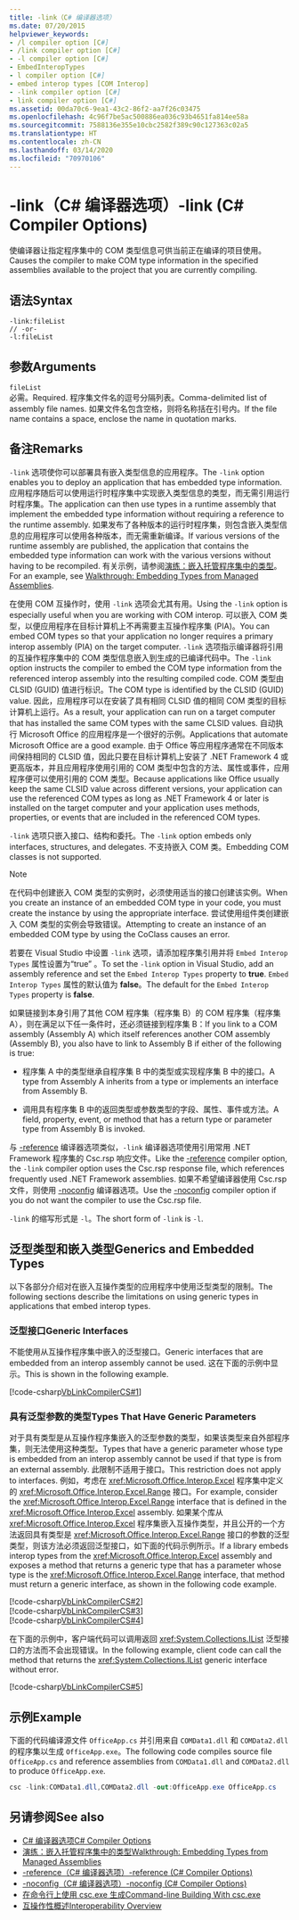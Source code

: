 ```yaml
---
title: -link（C# 编译器选项）
ms.date: 07/20/2015
helpviewer_keywords:
- /l compiler option [C#]
- /link compiler option [C#]
- -l compiler option [C#]
- EmbedInteropTypes
- l compiler option [C#]
- embed interop types [COM Interop]
- -link compiler option [C#]
- link compiler option [C#]
ms.assetid: 00da70c6-9ea1-43c2-86f2-aa7f26c03475
ms.openlocfilehash: 4c96f7be5ac500886ea036c93b4651fa814ee58a
ms.sourcegitcommit: 7588136e355e10cbc2582f389c90c127363c02a5
ms.translationtype: HT
ms.contentlocale: zh-CN
ms.lasthandoff: 03/14/2020
ms.locfileid: "70970106"
---
```

# <a name="-link-c-compiler-options"></a><span data-ttu-id="b6a62-102">-link（C# 编译器选项）</span><span class="sxs-lookup"><span data-stu-id="b6a62-102">-link (C# Compiler Options)</span></span>
<span data-ttu-id="b6a62-103">使编译器让指定程序集中的 COM 类型信息可供当前正在编译的项目使用。</span><span class="sxs-lookup"><span data-stu-id="b6a62-103">Causes the compiler to make COM type information in the specified assemblies available to the project that you are currently compiling.</span></span>  
  
## <a name="syntax"></a><span data-ttu-id="b6a62-104">语法</span><span class="sxs-lookup"><span data-stu-id="b6a62-104">Syntax</span></span>  
  
```console  
-link:fileList  
// -or-  
-l:fileList  
```  
  
## <a name="arguments"></a><span data-ttu-id="b6a62-105">参数</span><span class="sxs-lookup"><span data-stu-id="b6a62-105">Arguments</span></span>  
 `fileList`  
 <span data-ttu-id="b6a62-106">必需。</span><span class="sxs-lookup"><span data-stu-id="b6a62-106">Required.</span></span> <span data-ttu-id="b6a62-107">程序集文件名的逗号分隔列表。</span><span class="sxs-lookup"><span data-stu-id="b6a62-107">Comma-delimited list of assembly file names.</span></span> <span data-ttu-id="b6a62-108">如果文件名包含空格，则将名称括在引号内。</span><span class="sxs-lookup"><span data-stu-id="b6a62-108">If the file name contains a space, enclose the name in quotation marks.</span></span>  
  
## <a name="remarks"></a><span data-ttu-id="b6a62-109">备注</span><span class="sxs-lookup"><span data-stu-id="b6a62-109">Remarks</span></span>  
 <span data-ttu-id="b6a62-110">`-link` 选项使你可以部署具有嵌入类型信息的应用程序。</span><span class="sxs-lookup"><span data-stu-id="b6a62-110">The `-link` option enables you to deploy an application that has embedded type information.</span></span> <span data-ttu-id="b6a62-111">应用程序随后可以使用运行时程序集中实现嵌入类型信息的类型，而无需引用运行时程序集。</span><span class="sxs-lookup"><span data-stu-id="b6a62-111">The application can then use types in a runtime assembly that implement the embedded type information without requiring a reference to the runtime assembly.</span></span> <span data-ttu-id="b6a62-112">如果发布了各种版本的运行时程序集，则包含嵌入类型信息的应用程序可以使用各种版本，而无需重新编译。</span><span class="sxs-lookup"><span data-stu-id="b6a62-112">If various versions of the runtime assembly are published, the application that contains the embedded type information can work with the various versions without having to be recompiled.</span></span> <span data-ttu-id="b6a62-113">有关示例，请参阅[演练：嵌入托管程序集中的类型](../../../standard/assembly/embed-types-visual-studio.md)。</span><span class="sxs-lookup"><span data-stu-id="b6a62-113">For an example, see [Walkthrough: Embedding Types from Managed Assemblies](../../../standard/assembly/embed-types-visual-studio.md).</span></span>  
  
 <span data-ttu-id="b6a62-114">在使用 COM 互操作时，使用 `-link` 选项会尤其有用。</span><span class="sxs-lookup"><span data-stu-id="b6a62-114">Using the `-link` option is especially useful when you are working with COM interop.</span></span> <span data-ttu-id="b6a62-115">可以嵌入 COM 类型，以便应用程序在目标计算机上不再需要主互操作程序集 (PIA)。</span><span class="sxs-lookup"><span data-stu-id="b6a62-115">You can embed COM types so that your application no longer requires a primary interop assembly (PIA) on the target computer.</span></span> <span data-ttu-id="b6a62-116">`-link` 选项指示编译器将引用的互操作程序集中的 COM 类型信息嵌入到生成的已编译代码中。</span><span class="sxs-lookup"><span data-stu-id="b6a62-116">The `-link` option instructs the compiler to embed the COM type information from the referenced interop assembly into the resulting compiled code.</span></span> <span data-ttu-id="b6a62-117">COM 类型由 CLSID (GUID) 值进行标识。</span><span class="sxs-lookup"><span data-stu-id="b6a62-117">The COM type is identified by the CLSID (GUID) value.</span></span> <span data-ttu-id="b6a62-118">因此，应用程序可以在安装了具有相同 CLSID 值的相同 COM 类型的目标计算机上运行。</span><span class="sxs-lookup"><span data-stu-id="b6a62-118">As a result, your application can run on a target computer that has installed the same COM types with the same CLSID values.</span></span> <span data-ttu-id="b6a62-119">自动执行 Microsoft Office 的应用程序是一个很好的示例。</span><span class="sxs-lookup"><span data-stu-id="b6a62-119">Applications that automate Microsoft Office are a good example.</span></span> <span data-ttu-id="b6a62-120">由于 Office 等应用程序通常在不同版本间保持相同的 CLSID 值，因此只要在目标计算机上安装了 .NET Framework 4 或更高版本，并且应用程序使用引用的 COM 类型中包含的方法、属性或事件，应用程序便可以使用引用的 COM 类型。</span><span class="sxs-lookup"><span data-stu-id="b6a62-120">Because applications like Office usually keep the same CLSID value across different versions, your application can use the referenced COM types as long as .NET Framework 4 or later is installed on the target computer and your application uses methods, properties, or events that are included in the referenced COM types.</span></span>  
  
 <span data-ttu-id="b6a62-121">`-link` 选项只嵌入接口、结构和委托。</span><span class="sxs-lookup"><span data-stu-id="b6a62-121">The `-link` option embeds only interfaces, structures, and delegates.</span></span> <span data-ttu-id="b6a62-122">不支持嵌入 COM 类。</span><span class="sxs-lookup"><span data-stu-id="b6a62-122">Embedding COM classes is not supported.</span></span>  
  
> [!NOTE]
> <span data-ttu-id="b6a62-123">在代码中创建嵌入 COM 类型的实例时，必须使用适当的接口创建该实例。</span><span class="sxs-lookup"><span data-stu-id="b6a62-123">When you create an instance of an embedded COM type in your code, you must create the instance by using the appropriate interface.</span></span> <span data-ttu-id="b6a62-124">尝试使用组件类创建嵌入 COM 类型的实例会导致错误。</span><span class="sxs-lookup"><span data-stu-id="b6a62-124">Attempting to create an instance of an embedded COM type by using the CoClass causes an error.</span></span>  
  
 <span data-ttu-id="b6a62-125">若要在 Visual Studio 中设置 `-link` 选项，请添加程序集引用并将 `Embed Interop Types` 属性设置为“true”  。</span><span class="sxs-lookup"><span data-stu-id="b6a62-125">To set the `-link` option in Visual Studio, add an assembly reference and set the `Embed Interop Types` property to **true**.</span></span> <span data-ttu-id="b6a62-126">`Embed Interop Types` 属性的默认值为 **false**。</span><span class="sxs-lookup"><span data-stu-id="b6a62-126">The default for the `Embed Interop Types` property is **false**.</span></span>  
  
 <span data-ttu-id="b6a62-127">如果链接到本身引用了其他 COM 程序集（程序集 B）的 COM 程序集（程序集 A），则在满足以下任一条件时，还必须链接到程序集 B：</span><span class="sxs-lookup"><span data-stu-id="b6a62-127">If you link to a COM assembly (Assembly A) which itself references another COM assembly (Assembly B), you also have to link to Assembly B if either of the following is true:</span></span>  
  
- <span data-ttu-id="b6a62-128">程序集 A 中的类型继承自程序集 B 中的类型或实现程序集 B 中的接口。</span><span class="sxs-lookup"><span data-stu-id="b6a62-128">A type from Assembly A inherits from a type or implements an interface from Assembly B.</span></span>  
  
- <span data-ttu-id="b6a62-129">调用具有程序集 B 中的返回类型或参数类型的字段、属性、事件或方法。</span><span class="sxs-lookup"><span data-stu-id="b6a62-129">A field, property, event, or method that has a return type or parameter type from Assembly B is invoked.</span></span>  
  
 <span data-ttu-id="b6a62-130">与 [-reference](./reference-compiler-option.md) 编译器选项类似，`-link` 编译器选项使用引用常用 .NET Framework 程序集的 Csc.rsp 响应文件。</span><span class="sxs-lookup"><span data-stu-id="b6a62-130">Like the [-reference](./reference-compiler-option.md) compiler option, the `-link` compiler option uses the Csc.rsp response file, which references frequently used .NET Framework assemblies.</span></span> <span data-ttu-id="b6a62-131">如果不希望编译器使用 Csc.rsp 文件，则使用 [-noconfig](./noconfig-compiler-option.md) 编译器选项。</span><span class="sxs-lookup"><span data-stu-id="b6a62-131">Use the [-noconfig](./noconfig-compiler-option.md) compiler option if you do not want the compiler to use the Csc.rsp file.</span></span>  
  
 <span data-ttu-id="b6a62-132">`-link` 的缩写形式是 `-l`。</span><span class="sxs-lookup"><span data-stu-id="b6a62-132">The short form of `-link` is `-l`.</span></span>  
  
## <a name="generics-and-embedded-types"></a><span data-ttu-id="b6a62-133">泛型类型和嵌入类型</span><span class="sxs-lookup"><span data-stu-id="b6a62-133">Generics and Embedded Types</span></span>  
 <span data-ttu-id="b6a62-134">以下各部分介绍对在嵌入互操作类型的应用程序中使用泛型类型的限制。</span><span class="sxs-lookup"><span data-stu-id="b6a62-134">The following sections describe the limitations on using generic types in applications that embed interop types.</span></span>  
  
### <a name="generic-interfaces"></a><span data-ttu-id="b6a62-135">泛型接口</span><span class="sxs-lookup"><span data-stu-id="b6a62-135">Generic Interfaces</span></span>  
 <span data-ttu-id="b6a62-136">不能使用从互操作程序集中嵌入的泛型接口。</span><span class="sxs-lookup"><span data-stu-id="b6a62-136">Generic interfaces that are embedded from an interop assembly cannot be used.</span></span> <span data-ttu-id="b6a62-137">这在下面的示例中显示。</span><span class="sxs-lookup"><span data-stu-id="b6a62-137">This is shown in the following example.</span></span>  
  
 [!code-csharp[VbLinkCompilerCS#1](~/samples/snippets/csharp/VS_Snippets_VBCSharp/vblinkcompilercs/cs/program.cs#1)]  
  
### <a name="types-that-have-generic-parameters"></a><span data-ttu-id="b6a62-138">具有泛型参数的类型</span><span class="sxs-lookup"><span data-stu-id="b6a62-138">Types That Have Generic Parameters</span></span>  
 <span data-ttu-id="b6a62-139">对于具有类型是从互操作程序集嵌入的泛型参数的类型，如果该类型来自外部程序集，则无法使用这种类型。</span><span class="sxs-lookup"><span data-stu-id="b6a62-139">Types that have a generic parameter whose type is embedded from an interop assembly cannot be used if that type is from an external assembly.</span></span> <span data-ttu-id="b6a62-140">此限制不适用于接口。</span><span class="sxs-lookup"><span data-stu-id="b6a62-140">This restriction does not apply to interfaces.</span></span> <span data-ttu-id="b6a62-141">例如，考虑在 <xref:Microsoft.Office.Interop.Excel> 程序集中定义的 <xref:Microsoft.Office.Interop.Excel.Range> 接口。</span><span class="sxs-lookup"><span data-stu-id="b6a62-141">For example, consider the <xref:Microsoft.Office.Interop.Excel.Range> interface that is defined in the <xref:Microsoft.Office.Interop.Excel> assembly.</span></span> <span data-ttu-id="b6a62-142">如果某个库从 <xref:Microsoft.Office.Interop.Excel> 程序集嵌入互操作类型，并且公开的一个方法返回具有类型是 <xref:Microsoft.Office.Interop.Excel.Range> 接口的参数的泛型类型，则该方法必须返回泛型接口，如下面的代码示例所示。</span><span class="sxs-lookup"><span data-stu-id="b6a62-142">If a library embeds interop types from the <xref:Microsoft.Office.Interop.Excel> assembly and exposes a method that returns a generic type that has a parameter whose type is the <xref:Microsoft.Office.Interop.Excel.Range> interface, that method must return a generic interface, as shown in the following code example.</span></span>  
  
 [!code-csharp[VbLinkCompilerCS#2](~/samples/snippets/csharp/VS_Snippets_VBCSharp/vblinkcompilercs/cs/utility.cs#2)]  
[!code-csharp[VbLinkCompilerCS#3](~/samples/snippets/csharp/VS_Snippets_VBCSharp/vblinkcompilercs/cs/utility.cs#3)]  
[!code-csharp[VbLinkCompilerCS#4](~/samples/snippets/csharp/VS_Snippets_VBCSharp/vblinkcompilercs/cs/utility.cs#4)]  
  
 <span data-ttu-id="b6a62-143">在下面的示例中，客户端代码可以调用返回 <xref:System.Collections.IList> 泛型接口的方法而不会出现错误。</span><span class="sxs-lookup"><span data-stu-id="b6a62-143">In the following example, client code can call the method that returns the <xref:System.Collections.IList> generic interface without error.</span></span>  
  
 [!code-csharp[VbLinkCompilerCS#5](~/samples/snippets/csharp/VS_Snippets_VBCSharp/vblinkcompilercs/cs/program.cs#5)]  
  
## <a name="example"></a><span data-ttu-id="b6a62-144">示例</span><span class="sxs-lookup"><span data-stu-id="b6a62-144">Example</span></span>  
 <span data-ttu-id="b6a62-145">下面的代码编译源文件 `OfficeApp.cs` 并引用来自 `COMData1.dll` 和 `COMData2.dll` 的程序集以生成 `OfficeApp.exe`。</span><span class="sxs-lookup"><span data-stu-id="b6a62-145">The following code compiles source file `OfficeApp.cs` and reference assemblies from `COMData1.dll` and `COMData2.dll` to produce `OfficeApp.exe`.</span></span>  
  
```csharp  
csc -link:COMData1.dll,COMData2.dll -out:OfficeApp.exe OfficeApp.cs  
```  
  
## <a name="see-also"></a><span data-ttu-id="b6a62-146">另请参阅</span><span class="sxs-lookup"><span data-stu-id="b6a62-146">See also</span></span>

- [<span data-ttu-id="b6a62-147">C# 编译器选项</span><span class="sxs-lookup"><span data-stu-id="b6a62-147">C# Compiler Options</span></span>](./index.md)
- [<span data-ttu-id="b6a62-148">演练：嵌入托管程序集中的类型</span><span class="sxs-lookup"><span data-stu-id="b6a62-148">Walkthrough: Embedding Types from Managed Assemblies</span></span>](../../../standard/assembly/embed-types-visual-studio.md)
- [<span data-ttu-id="b6a62-149">-reference（C# 编译器选项）</span><span class="sxs-lookup"><span data-stu-id="b6a62-149">-reference (C# Compiler Options)</span></span>](./reference-compiler-option.md)
- [<span data-ttu-id="b6a62-150">-noconfig（C# 编译器选项）</span><span class="sxs-lookup"><span data-stu-id="b6a62-150">-noconfig (C# Compiler Options)</span></span>](./noconfig-compiler-option.md)
- [<span data-ttu-id="b6a62-151">在命令行上使用 csc.exe 生成</span><span class="sxs-lookup"><span data-stu-id="b6a62-151">Command-line Building With csc.exe</span></span>](./command-line-building-with-csc-exe.md)
- [<span data-ttu-id="b6a62-152">互操作性概述</span><span class="sxs-lookup"><span data-stu-id="b6a62-152">Interoperability Overview</span></span>](../../programming-guide/interop/interoperability-overview.md)
